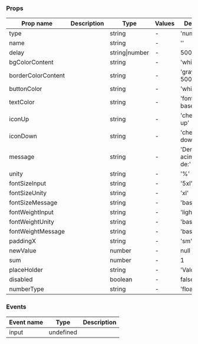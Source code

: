 ### Props

| Prop name          | Description | Type           | Values | Default             |
| ------------------ | ----------- | -------------- | ------ | ------------------- |
| type               |             | string         | -      | 'number'            |
| name               |             | string         | -      | ''                  |
| delay              |             | string\|number | -      | 500                 |
| bgColorContent     |             | string         | -      | 'white'             |
| borderColorContent |             | string         | -      | 'gray-500'          |
| buttonColor        |             | string         | -      | 'white'             |
| textColor          |             | string         | -      | 'font-base'         |
| iconUp             |             | string         | -      | 'chevron-up'        |
| iconDown           |             | string         | -      | 'chevron-down'      |
| message            |             | string         | -      | 'Demanda acima de:' |
| unity              |             | string         | -      | '%'                 |
| fontSizeInput      |             | string         | -      | '5xl'               |
| fontSizeUnity      |             | string         | -      | 'xl'                |
| fontSizeMessage    |             | string         | -      | 'base'              |
| fontWeightInput    |             | string         | -      | 'light'             |
| fontWeightUnity    |             | string         | -      | 'base'              |
| fontWeightMessage  |             | string         | -      | 'base'              |
| paddingX           |             | string         | -      | 'sm'                |
| newValue           |             | number         | -      | null                |
| sum                |             | number         | -      | 1                   |
| placeHolder        |             | string         | -      | 'Valor'             |
| disabled           |             | boolean        | -      | false               |
| numberType         |             | string         | -      | 'float'             |

### Events

| Event name | Type      | Description |
| ---------- | --------- | ----------- |
| input      | undefined |
